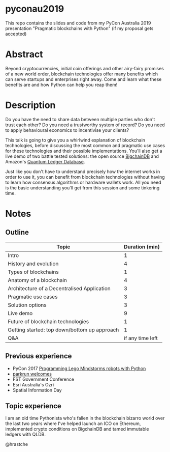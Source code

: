 # pyconau2019
This repo contains the slides and code from my PyCon Australia 2019 presentation "Pragmatic blockchains with Python" (if my proposal gets accepted)

# Abstract 

Beyond cryptocurrencies, initial coin offerings and other airy-fairy promises of a new world order, blockchain technologies offer many benefits which can serve startups and enterprises right away. Come and learn what these benefits are and how Python can help you reap them!

# Description

Do you have the need to share data between multiple parties who don't trust each other? Do you need a trustworthy system of record? Do you need to apply behavioural economics to incentivise your clients? 

This talk is going to give you a whirlwind explanation of blockchain technologies, before discussing the most common and pragmatic use cases for these technologies and their possible implementations. You'll also get a live demo of two battle tested solutions: the open source [BigchainDB](https://www.bigchaindb.com) and Amazon's [Quantum Ledger Database](https://aws.amazon.com/qldb).

Just like you don't have to understand precisely how the internet works in order to use it, you can benefit from blockchain technologies without having to learn how consensus algorithms or hardware wallets work. All you need is the basic understanding you'll get from this session and some tinkering time.

# Notes

## Outline

|Topic | Duration (min)|
|-----|-------|
|Intro |1|
|History and evolution |4|
|Types of blockchains| 1|
|Anatomy of a blockchain |4|
|Architecture of a Decentralised Application |3|
|Pragmatic use cases |3|
|Solution options |3 |
|Live demo |9|
|Future of blockchain technologies |1|
|Getting started: top down/bottom up approach |1|
|Q&A |if any time left|

## Previous experience

* PyCon 2017 [Programming Lego Mindstorms robots with Python](https://www.youtube.com/watch?v=kyfbYv6eZQQ)
* [parkrun welcomes](https://sshopov.github.io/notes/post/)
* FST Government Conference 
* Esri Australia's Ozri
* Spatial Information Day

## Topic experience

I am an old time Pythonista who's fallen in the blockchain bizarro world over the last two years where I've helped launch an ICO on Ethereum, implemented crypto conditions on BigchainDB and tamed immutable ledgers with QLDB. 

@hrastche
